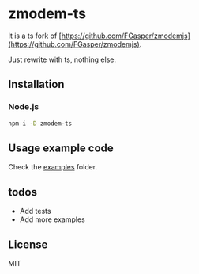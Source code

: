# zmodem-ts

It is a ts fork of [https://github.com/FGasper/zmodemjs](https://github.com/FGasper/zmodemjs).

Just rewrite with ts, nothing else.

## Installation

### Node.js

```bash
npm i -D zmodem-ts
```

## Usage example code

Check the [examples](./examples) folder.

## todos

- Add tests
- Add more examples

## License

MIT
